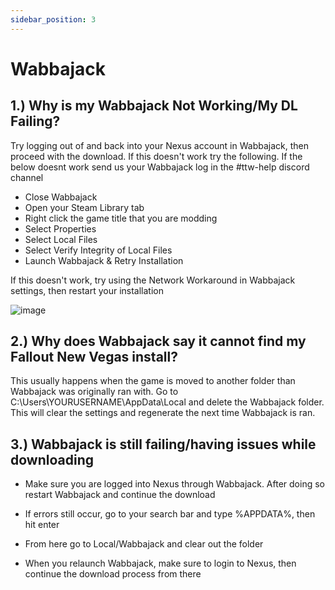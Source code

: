 ```yaml
---
sidebar_position: 3
---
```


# Wabbajack

## **1.) Why is my Wabbajack Not Working/My DL Failing?**

Try logging out of and back into your Nexus account in Wabbajack, then proceed with the download. If this doesn't work try the following. If the below doesnt work  send us your Wabbajack log in the #ttw-help discord channel

- Close Wabbajack
- Open your Steam Library tab
- Right click the game title that you are modding
- Select Properties
- Select Local Files
- Select Verify Integrity of Local Files
- Launch Wabbajack & Retry Installation

If this doesn't work, try using the Network Workaround in Wabbajack settings, then restart your installation

![image](https://user-images.githubusercontent.com/112358568/210460381-6a33efbd-5dca-43e4-bfda-45c89f5795eb.png)

## **2.) Why does Wabbajack say it cannot find my Fallout New Vegas install?**

This usually happens when the game is moved to another folder than Wabbajack was originally ran with. Go to C:\Users\YOURUSERNAME\AppData\Local and delete the Wabbajack folder. This will clear the settings and regenerate the next time Wabbajack is ran.

## **3.) Wabbajack is still failing/having issues while downloading**

- Make sure you are logged into Nexus through Wabbajack. After doing so restart Wabbajack and continue the download

- If errors still occur, go to your search bar and type %APPDATA%, then hit enter
- From here go to Local/Wabbajack and clear out the folder
- When you relaunch Wabbajack, make sure to login to Nexus, then continue the download process from there
